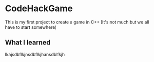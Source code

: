 # CodeHackGame
This is my first project to create a game in C++ (It's not much but we all have to start somewhere)

## What I learned

lkajsdbflkjnsdbflkjhansdblfkjh